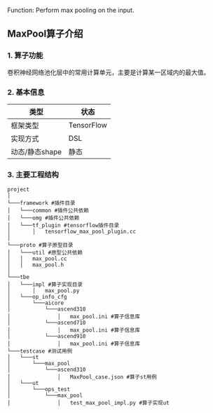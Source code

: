Function: Perform max pooling on the input.

## MaxPool算子介绍
### 1. 算子功能
卷积神经网络池化层中的常用计算单元，主要是计算某一区域内的最大值。


### 2. 基本信息
| **类型**       | **状态**    |
|-------------|---------------|
| 框架类型    | TensorFlow  |
| 实现方式 | DSL      |
| 动态/静态shape  | 静态 |

### 3. 主要工程结构
```
project
│  
└───framework #插件目录
│   └───common #插件公共依赖
│   └───omg #插件公共依赖
│   └───tf_plugin #tensorflow插件目录
│       │   tensorflow_max_pool_plugin.cc
│  
└───proto #算子原型目录
│   └───util #原型公共依赖
│   │   max_pool.cc
│   │   max_pool.h
│   
└───tbe
│   └───impl #算子实现目录
│       │   max_pool.py
│   └───op_info_cfg
│       └───aicore
│           └───ascend310
│               │   max_pool.ini #算子信息库
│           └───ascend710
│               │   max_pool.ini #算子信息库
│           └───ascend910
│               │   max_pool.ini #算子信息库
└───testcase #测试用例
│   └───st
│       └───max_pool
│           └───ascend310
│               │   MaxPool_case.json #算子st用例
│   └───ut
│       └───ops_test
│           └───max_pool
│               │   test_max_pool_impl.py #算子实现ut
```
